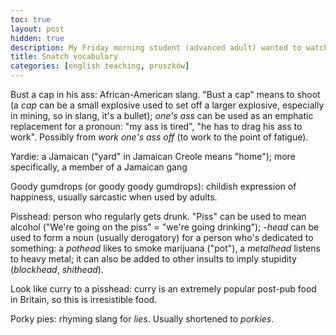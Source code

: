 ```yaml
---
toc: true
layout: post
hidden: true
description: My Friday morning student (advanced adult) wanted to watch a movie with genuine British accents, and slang. We arrived at "Snatch". I regretted it every time I had to do vocabulary notes. I cringed deeply when I found this; hopefully I'll find it again in the future, and experience the same cringe.
title: Snatch vocabulary
categories: [english teaching, pruszków]
---
```


Bust a cap in his ass: African-American slang. "Bust a cap" means to
shoot (a *cap* can be a small explosive used to set off a larger
explosive, especially in mining, so in slang, it's a bullet); *one's
ass* can be used as an emphatic replacement for a pronoun: "my ass is
tired", "he has to drag his ass to work". Possibly from *work one's ass
off* (to work to the point of fatigue).

Yardie: a Jamaican ("yard" in Jamaican Creole means "home"); more
specifically, a member of a Jamaican gang

Goody gumdrops (or goody goody gumdrops): childish expression of
happiness, usually sarcastic when used by adults.

Pisshead: person who regularly gets drunk. "Piss" can be used to mean
alcohol ("We're going on the piss" = "we're going drinking"); *-head*
can be used to form a noun (usually derogatory) for a person who's
dedicated to something: a *pothead* likes to smoke marijuana ("pot"), a
*metalhead* listens to heavy metal; it can also be added to other
insults to imply stupidity (*blockhead*, *shithead*).

Look like curry to a pisshead: curry is an extremely popular post-pub
food in Britain, so this is irresistible food.

Porky pies: rhyming slang for *lies*. Usually shortened to *porkies*.
